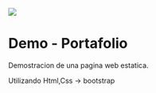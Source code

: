 ![](http://i.imgur.com/YrEWSz6.jpg)

# Demo - Portafolio
Demostracion de una pagina web estatica.

Utilizando Html,Css -> bootstrap

